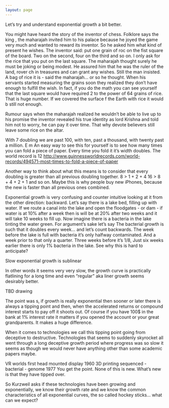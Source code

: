 ```yaml
---
layout: page
---
```


Let’s try and understand exponential growth a bit better.

You might have heard the story of the inventor of chess. Folklore says the king , the maharajah invited him to his palace because he joyed the game very much and wanted to reward its inventor. So he asked him what kind of present he wishes.
The inventor said: put one grain of roc on the fist square of the board. Two on the second, four on the third and so on. I only ask for the rice that you put on the last square.
The maharajah thought surely he must be joking or being modest. He assured him that he was the ruler of the land, rover ch in treasures and can grant any wishes. Still the man insisted.
A bag of rice it is - said the maharajah... or so he thought. When his servants started measuring the grains soon they realized they don’t have enough to fulfill the wish.
In fact, if you do the math you can see yourself that the last square would have required 2 to the power of 64 grains of rice.
That is huge number. If we covered the surface f the Earth with rice it would b still not enough.

Rumour says when the maharajah realized he wouldn’t be able to live up to his promise the inventor revealed his true identity as lord Krishna and told him not to worry, he can pay it over time. That why devote believers still leave some rice on the altar.

With 7 doubling we are past 100, with ten, past a thousand, with twenty past a million.
E m
An easy way to see this for yourself is to see how many times you can fold a piece of paper. Every time you fold it it’s width doubles. The world record is 12
http://www.guinnessworldrecords.com/world-records/494571-most-times-to-fold-a-piece-of-paper

Another way to think about what this means is to consider that every doubling is greater than all previous doubling together.
8 > 1 + 2 + 4
16 > 8 + 4 + 2 + 1
and so on.
Maybe this is why people buy new iPhones, because the new is faster than all previous ones combined.

Exponential growth is very confusing and counter intuitive looking at it from the other direction: backward.
Let’s say there is a lake bed, filling up with water.
If we route a canal into the lake and open the floodgates - or dam - if water is at 10% after a week then is will be at 20% after two weeks and it will take 10 weeks to fill up.
Now imagine there is a bacteria in the lake tinting the water green. For argument’s sake let’s say The bacterial growth is such that it doubles every week... and let’s count backwards.
The week before the lake is full with bacteria it’s only halfway contaminated. And a week prior to that only a quarter. Three weeks before it’s 1/8,
Just six weeks earlier there is only 1% bacteria in the lake. See why this is hard to anticipate?

Slow exponential growth is sublinear

In other words it seems very very slow, the growth curve is practically flatlining for a long time and even “regular” aka liner growth seems desirably better.

TBD drawing

The point was s, if growth is really exponential then sooner or later there is always a tipping point and then, when the accelerated returns or compound interest starts to pay off it shoots out.
Of course if you have 100$ in the bank at 1% interest rate it matters if you opened the account or your great grandparents. It makes a huge difference.

When it comes to technologies we call this tipping point going from deceptive to destructive.
Technologies that seems to suddenly skyrocket all went through a long deceptive growth period where progress was so slow it seems as though we would never have anything other than some academic papers maybe.

VR
worlds first head mounted display 1960
3D printing sequenced - bacterial - genome 1977
You get the point. None of this is new. What’s new is that they have tipped over.

So Kurzweil asks if these technologies have been growing and exponentially, we know their growth rate and we know the common characteristics of all exponential curves, the so called hockey sticks... what can we expect?
